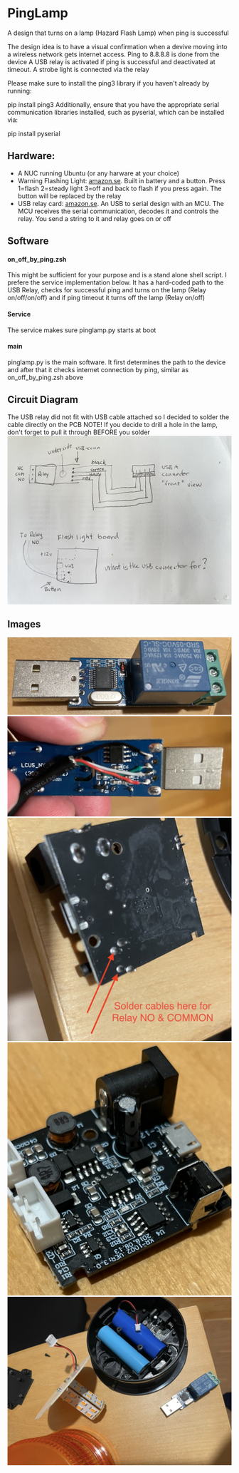 # PingLamp
A design that turns on a lamp (Hazard Flash Lamp) when ping is successful

The design idea is to have a visual confirmation when a devive moving into a wireless network gets internet access.
Ping to 8.8.8.8 is done from the device
A USB relay is activated if ping is successful and deactivated at timeout.
A strobe light is connected via the relay


Please make sure to install the ping3 library if you haven't already by running:


pip install ping3
Additionally, ensure that you have the appropriate serial communication libraries installed, such as pyserial, which can be installed via:

pip install pyserial

## Hardware:
- A NUC running Ubuntu (or any harware at your choice)
- Warning Flashing Light: [amazon.se](https://www.amazon.se/-/en/dp/B07FP3WT89?ref=ppx_yo2ov_dt_b_product_details&th=1). Built in battery and a button. Press 1=flash 2=steady light 3=off and back to flash if you press again. The button will be replaced by the relay
- USB relay card: [amazon.se](https://www.amazon.se/dp/B07DJ549LX?psc=1&ref=ppx_yo2ov_dt_b_product_details). An USB to serial design with an MCU. The MCU receives the serial communication, decodes it and controls the relay. You send a string to it and relay goes on or off
## Software
#### on_off_by_ping.zsh
This might be sufficient for your purpose and is a stand alone shell script. I prefere the service implementation below. It has a hard-coded path to the USB Relay, checks for successful ping and turns on the lamp (Relay on/off/on/off) and if ping timeout it turns off the lamp (Relay on/off)
#### Service
The service makes sure pinglamp.py starts at boot
#### main
pinglamp.py is the main software. It first determines the path to the device and after that it checks internet connection by ping, similar as on_off_by_ping.zsh above
## Circuit Diagram
The USB relay did not fit with USB cable attached so I decided to solder the cable directly on the PCB
NOTE! If you decide to drill a hole in the lamp, don't forget to pull it through BEFORE you solder
![](/assets/diagram.jpg)
## Images
![USB Relay board](/assets/usb_relay.jpg)
![USB cables soldered](/assets/usb_cables_soldered.jpg)
![Lamp](/assets/lamp_pcb_button.jpg)
![Lamp PCB](/assets/lamp_pcb.jpg)
![Lamp,disassembled](/assets/lamp_disassembled.jpg)
